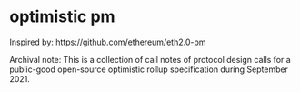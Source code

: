# optimistic pm

Inspired by: https://github.com/ethereum/eth2.0-pm

Archival note: This is a collection of call notes of protocol design calls
for a public-good open-source optimistic rollup specification during September 2021.
